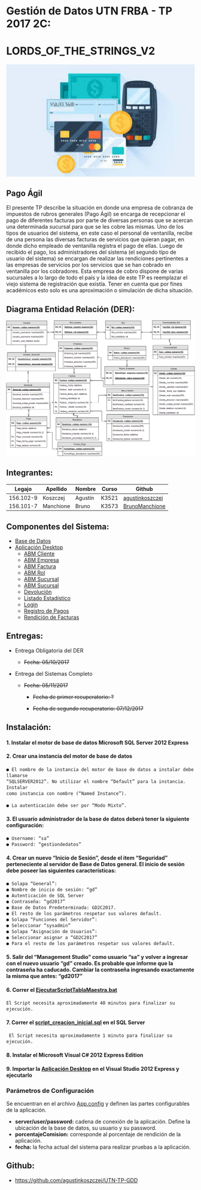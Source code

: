 # **Gestión de Datos UTN FRBA - TP 2017 2C:**
# **LORDS_OF_THE_STRINGS_V2**
 
![GitHub Pago_Agil](/images/Pago_Agil.png)
 
## **Pago Ágil**
El presente TP describe la situación en donde una empresa de cobranza de impuestos de
rubros generales (Pago Ágil) se encarga de recepcionar el pago de diferentes facturas
por parte de diversas personas que se acercan una determinada sucursal para que se les
cobre las mismas.
Uno de los tipos de usuarios del sistema, en este caso el personal de ventanilla, recibe
de una persona las diversas facturas de servicios que quieran pagar, en donde dicho
empleado de ventanilla registra el pago de ellas. Luego de recibido el pago, los
administradores del sistema (el segundo tipo de usuario del sistema) se encargan de
realizar las rendiciones pertinentes a las empresas de servicios por los servicios que se
han cobrado en ventanilla por los cobradores.
Esta empresa de cobro dispone de varias sucursales a lo largo de todo el país y la idea
de este TP es reemplazar el viejo sistema de registración que existía.
Tener en cuenta que por fines académicos esto solo es una aproximación o simulación
de dicha situación.

## **Diagrama Entidad Relación (DER):**

![GitHub Pago_Agil](/images/DER_Pago_Agil.png)

## **Integrantes:**

| Legajo | Apellido | Nombre | Curso | Github |
| -------- | -------- | -------- | -------- | -------- |
| 156.102-9 | Koszczej | Agustín | K3521 | [agustinkoszczej](https://github.com/agustinkoszczej) |
| 156.101-7 | Manchione | Bruno | K3573 | [BrunoManchione](https://github.com/BrunoManchione) |

## **Componentes del Sistema:**
* [Base de Datos](https://github.com/agustinkoszczej/UTN-TP-GDD/tree/master/data)
* [Aplicación Desktop](https://github.com/agustinkoszczej/UTN-TP-GDD/tree/master/src/PagoAgilFrba)
  * [ABM Cliente](https://github.com/agustinkoszczej/UTN-TP-GDD/tree/master/src/PagoAgilFrba/AbmCliente)
  * [ABM Empresa](https://github.com/agustinkoszczej/UTN-TP-GDD/tree/master/src/PagoAgilFrba/AbmEmpresa)
  * [ABM Factura](https://github.com/agustinkoszczej/UTN-TP-GDD/tree/master/src/PagoAgilFrba/AbmFactura)
  * [ABM Rol](https://github.com/agustinkoszczej/UTN-TP-GDD/tree/master/src/PagoAgilFrba/AbmRol)
  * [ABM Sucursal](https://github.com/agustinkoszczej/UTN-TP-GDD/tree/master/src/PagoAgilFrba/AbmSucursal)
  * [ABM Sucursal](https://github.com/agustinkoszczej/UTN-TP-GDD/tree/master/src/PagoAgilFrba/AbmSucursal)
  * [Devolución](https://github.com/agustinkoszczej/UTN-TP-GDD/tree/master/src/PagoAgilFrba/Devolucion)
  * [Listado Estadístico](https://github.com/agustinkoszczej/UTN-TP-GDD/tree/master/src/PagoAgilFrba/ListadoEstadistico)
  * [Login](https://github.com/agustinkoszczej/UTN-TP-GDD/tree/master/src/PagoAgilFrba/Login)
  * [Registro de Pagos](https://github.com/agustinkoszczej/UTN-TP-GDD/tree/master/src/PagoAgilFrba/RegistroPago)
  * [Rendición de Facturas](https://github.com/agustinkoszczej/UTN-TP-GDD/tree/master/src/PagoAgilFrba/Rendiciones)


## **Entregas:**

* Entrega Obligatoria del DER
  * ~~Fecha: 05/10/2017~~

* Entrega del Sistemas Completo
  * ~~Fecha: 05/11/2017~~
    * ~~Fecha de primer recuperatorio: ?~~
    
    * ~~Fecha de segundo recuperatorio: 07/12/2017~~

## **Instalación:**

#### 1. Instalar el motor de base de datos Microsoft SQL Server 2012 Express

#### 2. Crear una instancia del motor de base de datos

    ● El nombre de la instancia del motor de base de datos a instalar debe llamarse
    “SQLSERVER2012”. No utilizar el nombre “Default” para la instancia. Instalar
    como instancia con nombre (“Named Instance”).
    
    ● La autenticación debe ser por “Modo Mixto”.
       
#### 3. El usuario administrador de la base de datos deberá tener la siguiente configuración:
    ● Username: “sa”
    ● Password: “gestiondedatos”
    
#### 4. Crear un nuevo “Inicio de Sesión”, desde el item “Seguridad” perteneciente al servidor de Base de Datos general. El inicio de sesión debe poseer las siguientes características:

    ● Solapa “General”:
    ● Nombre de inicio de sesión: “gd”
    ● Autenticación de SQL Server
    ● Contraseña: “gd2017”
    ● Base de Datos Predeterminada: GD2C2017.
    ● El resto de los parámetros respetar sus valores default.
    ● Solapa “Funciones del Servidor”:
    ● Seleccionar “sysadmin”
    ● Solapa “Asignación de Usuarios”:
    ● Seleccionar asignar a “GD2C2017”
    ● Para el resto de los parámetros respetar sus valores default.   
    
#### 5. Salir del “Management Studio” como usuario “sa” y volver a ingresar con el nuevo usuario “gd” creado. Es probable que informe que la contraseña ha caducado. Cambiar la contraseña ingresando exactamente la misma que antes: “gd2017”

#### 6. Correr el [EjecutarScriptTablaMaestra.bat](https://github.com/agustinkoszczej/UTN-TP-GDD/blob/master/data/EjecutarScriptTablaMaestra.bat) 

    El Script necesita aproximadamente 40 minutos para finalizar su ejecución.

#### 7. Correr el [script_creacion_inicial.sql](https://github.com/agustinkoszczej/UTN-TP-GDD/blob/master/data/script_creacion_inicial.sql) en el SQL Server

     El Script necesita aproximadamente 1 minuto para finalizar su ejecución.
   
#### 8. Instalar el Microsoft Visual C# 2012 Express Edition

#### 9. Importar la [Aplicación Desktop](https://github.com/agustinkoszczej/UTN-TP-GDD/tree/master/src/PagoAgilFrba) en el Visual Studio 2012 Express y ejecutarlo

### **Parámetros de Configuración**
Se encuentran en el archivo [App.config](https://github.com/agustinkoszczej/UTN-TP-GDD/blob/master/src/PagoAgilFrba/App.config) y definen las partes configurables de la aplicación.

* **server/user/password:** cadena de conexión de la aplicación. Define la ubicación de la base de datos, su usuario y su password.
* **porcentajeComision:** corresponde al porcentaje de rendición de la aplicación.
* **fecha:** la fecha actual del sistema para realizar pruebas a la aplicación.

## **Github:**
* https://github.com/agustinkoszczej/UTN-TP-GDD
